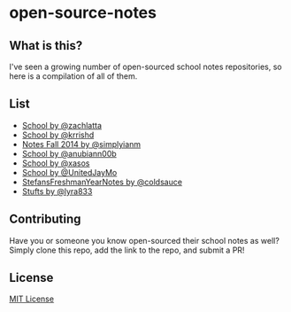 open-source-notes
=================

## What is this?
I've seen a growing number of open-sourced school notes repositories, so here is a compilation of all of them.

## List
* [School by @zachlatta](https://github.com/zachlatta/school)
* [School by @krrishd](https://github.com/krrishd/school)
* [Notes Fall 2014 by @simplyianm](https://github.com/simplyianm/notes-fall-2014)
* [School by @anubiann00b](https://github.com/anubiann00b/school)
* [School by @xasos](https://github.com/xasos/school)
* [School by @UnitedJayMo](https://github.com/UnitedJayMo/School)
* [StefansFreshmanYearNotes by @coldsauce](https://github.com/ColdSauce/StefansFreshmanYearNotes)
* [Stufts by @lyra833](https://github.com/lyra833/Stufts)

## Contributing

Have you or someone you know open-sourced their school notes as well? Simply clone this repo, add the link to the repo, and submit a PR!

## License
[MIT License](LICENSE)

